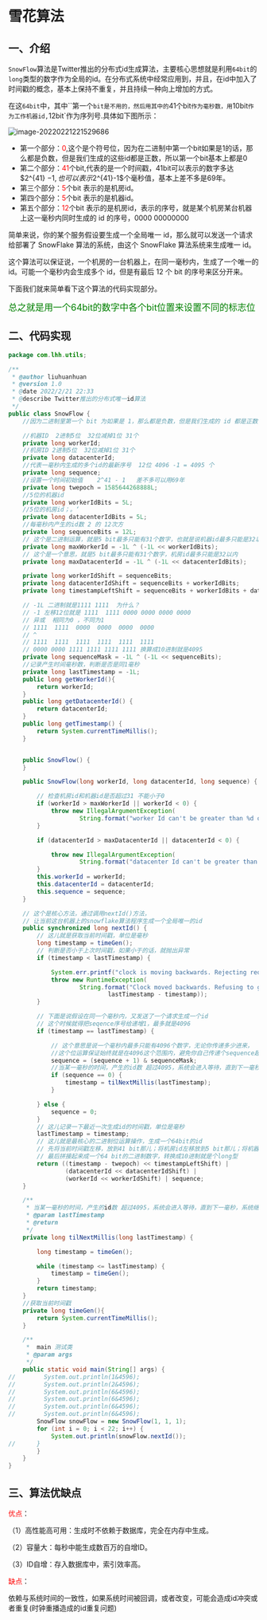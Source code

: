 # 雪花算法

## 一、介绍

`SnowFlow`算法是Twitter推出的分布式id生成算法，主要核心思想就是利用`64bit`的`long`类型的数字作为全局的id。在分布式系统中经常应用到，并且，在id中加入了时间戳的概念，基本上保持不重复，并且持续一种向上增加的方式。

在这`64bit`中，其中``第一个`bit是不用的，然后用其中的`41个bit`作为毫秒数，用`10bit`作为工作机器id,`12bit`作为序列号.具体如下图所示：

![image-20220221221529686](https://cdn.jsdelivr.net/gh/liuhuanhuan963019/blogPicture/md_photos/image-20220221221529686.png)

- 第一个部分：<font color="red">0</font>,这个是个符号位，因为在二进制中第一个bit如果是1的话，那么都是负数，但是我们生成的这些id都是正数，所以第一个bit基本上都是0
- 第二个部分：<font color="red">41</font>个bit,代表的是一个时间戳，41bit可以表示的数字多达$2^{41} $-1,也可以表示$2^{41}-1$个毫秒值，基本上差不多是69年。
- 第三个部分：<font color="red">5</font>个bit 表示的是机房id。
- 第四个部分：<font color="red">5</font>个bit 表示的是机器id。
- 第五个部分：<font color="red">12</font>个bit 表示的是机房id，表示的序号，就是某个机房某台机器上这一毫秒内同时生成的 id 的序号，0000 00000000

简单来说，你的某个服务假设要生成一个全局唯一 id，那么就可以发送一个请求给部署了 SnowFlake 算法的系统，由这个 SnowFlake 算法系统来生成唯一 id。

这个算法可以保证说，一个机房的一台机器上，在同一毫秒内，生成了一个唯一的 id。可能一个毫秒内会生成多个 id，但是有最后 12 个 bit 的序号来区分开来。

下面我们就来简单看下这个算法的代码实现部分。

<font size="4px" color="green">总之就是用一个64bit的数字中各个bit位置来设置不同的标志位</font>

## 二、代码实现

```java
package com.lhh.utils;

/**
 * @author liuhuanhuan
 * @version 1.0
 * @date 2022/2/21 22:33
 * @describe Twitter推出的分布式唯一id算法
 */
public class SnowFlow {
    //因为二进制里第一个 bit 为如果是 1，那么都是负数，但是我们生成的 id 都是正数，所以第一个 bit 统一都是 0。

    //机器ID  2进制5位  32位减掉1位 31个
    private long workerId;
    //机房ID 2进制5位  32位减掉1位 31个
    private long datacenterId;
    //代表一毫秒内生成的多个id的最新序号  12位 4096 -1 = 4095 个
    private long sequence;
    //设置一个时间初始值    2^41 - 1   差不多可以用69年
    private long twepoch = 1585644268888L;
    //5位的机器id
    private long workerIdBits = 5L;
    //5位的机房id；。‘
    private long datacenterIdBits = 5L;
    //每毫秒内产生的id数 2 的 12次方
    private long sequenceBits = 12L;
    // 这个是二进制运算，就是5 bit最多只能有31个数字，也就是说机器id最多只能是32以内
    private long maxWorkerId = -1L ^ (-1L << workerIdBits);
    // 这个是一个意思，就是5 bit最多只能有31个数字，机房id最多只能是32以内
    private long maxDatacenterId = -1L ^ (-1L << datacenterIdBits);

    private long workerIdShift = sequenceBits;
    private long datacenterIdShift = sequenceBits + workerIdBits;
    private long timestampLeftShift = sequenceBits + workerIdBits + datacenterIdBits;

    // -1L 二进制就是1111 1111  为什么？
    // -1 左移12位就是 1111  1111 0000 0000 0000 0000
    // 异或  相同为0 ，不同为1
    // 1111  1111  0000  0000  0000  0000
    // ^
    // 1111  1111  1111  1111  1111  1111
    // 0000 0000 1111 1111 1111 1111 换算成10进制就是4095
    private long sequenceMask = -1L ^ (-1L << sequenceBits);
    //记录产生时间毫秒数，判断是否是同1毫秒
    private long lastTimestamp = -1L;
    public long getWorkerId(){
        return workerId;
    }
    public long getDatacenterId() {
        return datacenterId;
    }
    public long getTimestamp() {
        return System.currentTimeMillis();
    }


    public SnowFlow() {
    }

    public SnowFlow(long workerId, long datacenterId, long sequence) {

        // 检查机房id和机器id是否超过31 不能小于0
        if (workerId > maxWorkerId || workerId < 0) {
            throw new IllegalArgumentException(
                    String.format("worker Id can't be greater than %d or less than 0",maxWorkerId));
        }

        if (datacenterId > maxDatacenterId || datacenterId < 0) {

            throw new IllegalArgumentException(
                    String.format("datacenter Id can't be greater than %d or less than 0",maxDatacenterId));
        }
        this.workerId = workerId;
        this.datacenterId = datacenterId;
        this.sequence = sequence;
    }

    // 这个是核心方法，通过调用nextId()方法，
    // 让当前这台机器上的snowflake算法程序生成一个全局唯一的id
    public synchronized long nextId() {
        // 这儿就是获取当前时间戳，单位是毫秒
        long timestamp = timeGen();
        // 判断是否小于上次时间戳，如果小于的话，就抛出异常
        if (timestamp < lastTimestamp) {

            System.err.printf("clock is moving backwards. Rejecting requests until %d.", lastTimestamp);
            throw new RuntimeException(
                    String.format("Clock moved backwards. Refusing to generate id for %d milliseconds",
                            lastTimestamp - timestamp));
        }

        // 下面是说假设在同一个毫秒内，又发送了一个请求生成一个id
        // 这个时候就得把seqence序号给递增1，最多就是4096
        if (timestamp == lastTimestamp) {

            // 这个意思是说一个毫秒内最多只能有4096个数字，无论你传递多少进来，
            //这个位运算保证始终就是在4096这个范围内，避免你自己传递个sequence超过了4096这个范围
            sequence = (sequence + 1) & sequenceMask;
            //当某一毫秒的时间，产生的id数 超过4095，系统会进入等待，直到下一毫秒，系统继续产生ID
            if (sequence == 0) {
                timestamp = tilNextMillis(lastTimestamp);
            }

        } else {
            sequence = 0;
        }
        // 这儿记录一下最近一次生成id的时间戳，单位是毫秒
        lastTimestamp = timestamp;
        // 这儿就是最核心的二进制位运算操作，生成一个64bit的id
        // 先将当前时间戳左移，放到41 bit那儿；将机房id左移放到5 bit那儿；将机器id左移放到5 bit那儿；将序号放最后12 bit
        // 最后拼接起来成一个64 bit的二进制数字，转换成10进制就是个long型
        return ((timestamp - twepoch) << timestampLeftShift) |
                (datacenterId << datacenterIdShift) |
                (workerId << workerIdShift) | sequence;
    }

    /**
     * 当某一毫秒的时间，产生的id数 超过4095，系统会进入等待，直到下一毫秒，系统继续产生ID
     * @param lastTimestamp
     * @return
     */
    private long tilNextMillis(long lastTimestamp) {

        long timestamp = timeGen();

        while (timestamp <= lastTimestamp) {
            timestamp = timeGen();
        }
        return timestamp;
    }
    //获取当前时间戳
    private long timeGen(){
        return System.currentTimeMillis();
    }

    /**
     *  main 测试类
     * @param args
     */
    public static void main(String[] args) {
//        System.out.println(1&4596);
//        System.out.println(2&4596);
//        System.out.println(6&4596);
//        System.out.println(6&4596);
//        System.out.println(6&4596);
//        System.out.println(6&4596);
        SnowFlow snowFlow = new SnowFlow(1, 1, 1);
        for (int i = 0; i < 22; i++) {
            System.out.println(snowFlow.nextId());
//		}
        }
    }
}

```

## 三、算法优缺点

<font color="red">优点</font>：

（1）高性能高可用：生成时不依赖于数据库，完全在内存中生成。

（2）容量大：每秒中能生成数百万的自增ID。

（3）ID自增：存入数据库中，索引效率高。

<font color="red">缺点</font>：

依赖与系统时间的一致性，如果系统时间被回调，或者改变，可能会造成id冲突或者重复(时钟重播造成的id重复问题)
